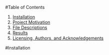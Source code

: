 #Table of Contents
1)    [Installation](README.md)
2)    [Project Motivation](README.md)
3)    [File Descriptions](README.md)
4)    [Results](README.md)
5)    [Licensing, Authors, and Acknowledgements](README.md)

#Installation
